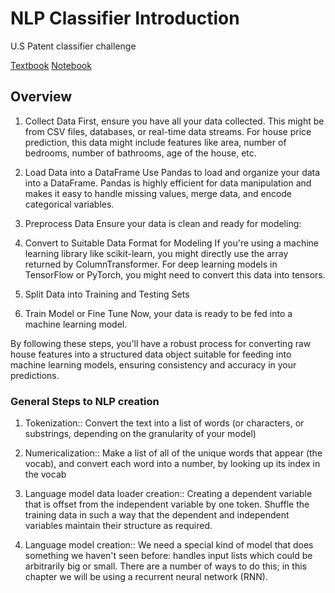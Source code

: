 # NLP Classifier Introduction

U.S Patent classifier challenge

[Textbook](https://colab.research.google.com/github/fastai/fastbook/blob/master/10_nlp.ipynb)
[Notebook](https://www.kaggle.com/code/jhoward/getting-started-with-nlp-for-absolute-beginners)

## Overview

1. Collect Data
   First, ensure you have all your data collected. This might be from CSV files, databases, or real-time data streams. For house price prediction, this data might include features like area, number of bedrooms, number of bathrooms, age of the house, etc.

2. Load Data into a DataFrame
   Use Pandas to load and organize your data into a DataFrame. Pandas is highly efficient for data manipulation and makes it easy to handle missing values, merge data, and encode categorical variables.

3. Preprocess Data
   Ensure your data is clean and ready for modeling:

4. Convert to Suitable Data Format for Modeling
   If you're using a machine learning library like scikit-learn, you might directly use the array returned by ColumnTransformer. For deep learning models in TensorFlow or PyTorch, you might need to convert this data into tensors.

5. Split Data into Training and Testing Sets

6. Train Model or Fine Tune
   Now, your data is ready to be fed into a machine learning model.

By following these steps, you'll have a robust process for converting raw house features into a structured data object suitable for feeding into machine learning models, ensuring consistency and accuracy in your predictions.

### General Steps to NLP creation

1. Tokenization:: Convert the text into a list of words (or characters, or substrings, depending on the granularity of your model)

2. Numericalization:: Make a list of all of the unique words that appear (the vocab), and convert each word into a number, by looking up its index in the vocab

3. Language model data loader creation:: Creating a dependent variable that is offset from the independent variable by one token. Shuffle the training data in such a way that the dependent and independent variables maintain their structure as required.

4. Language model creation:: We need a special kind of model that does something we haven't seen before: handles input lists which could be arbitrarily big or small. There are a number of ways to do this; in this chapter we will be using a recurrent neural network (RNN).

